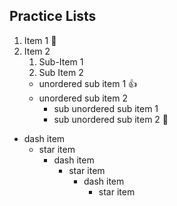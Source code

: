 ## Practice Lists

1. Item 1 🎂
2. Item 2
   1. Sub-Item 1
   2. Sub Item 2
   * unordered sub item 1 👍
   * unordered sub item 2
     * sub unordered sub item 1
     * sub unordered sub item 2 🎉

- dash item
  * star item
    - dash item
      * star item
        - dash item
          * star item
